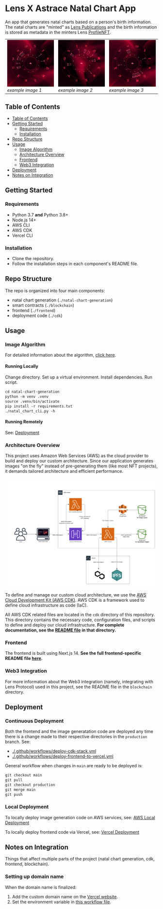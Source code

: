 # Lens X Astrace Natal Chart App

An app that generates natal charts based on a person's birth information. The natal charts are "minted" as [Lens Publications](https://docs.lens.xyz/docs/publication) and the birth information is stored as metadata in the minters Lens [ProfileNFT](https://docs.lens.xyz/docs/profile). 

<table>
  <tr>
    <td>
      <img src="natal-chart-generation/assets/natal_chart1.png" alt="example image" width="250"/>
      <br>
      <em>example image 1</em>
    </td>
    <td>
      <img src="natal-chart-generation/assets/natal_chart2.png" alt="example image" width="250"/>
      <br>
      <em>example image 2</em>
    </td>
    <td>
      <img src="natal-chart-generation/assets/natal_chart3.png" alt="example image" width="250"/>
      <br>
      <em>example image 3</em>
    </td>
  </tr>
</table>

## Table of Contents

- [Table of Contents](#table-of-contents)
- [Getting Started](#getting-started)
  - [Requirements](#requirements)
  - [Installation](#installation)
- [Repo Structure](#repo-structure)
- [Usage](#usage)
  - [Image Algorithm](#image-algorithm)
  - [Architecture Overview](#architecture-overview)
  - [Frontend](#frontend)
  - [Web3 Integration](#web3-integration)
- [Deployment](#deployment)
- [Notes on Integration](#notes-on-integration)

## Getting Started

### Requirements
- Python 3.7 **and** Python 3.8+
- Node.js 14+
- AWS CLI
- AWS CDK
- Vercel CLI

### Installation
- Clone the repository.
- Follow the installation steps in each component's README file.

## Repo Structure

The repo is organized into four main components:
- natal chart generation (`./natal-chart-generation`)
- smart contracts (`./blockchain`)
- frontend (`./frontend`)
- deployment code (`./cdk`)

## Usage

### Image Algorithm

For detailed information about the algorithm, [click here](./natal-chart-generation/README.md).

#### Running Locally

Change directory. Set up a virtual environment. Install dependencies. Run script.
```
cd natal-chart-generation
python -m venv .venv
source .venv/bin/activate
pip install -r requirements.txt
./natal_chart_cli.py -h
```

#### Running Remotely
See: [Deployment](#deployment)

### Architecture Overview

This project uses Amazon Web Services (AWS) as the cloud provider to build and deploy our custom architecture.
Since our application generates images "on the fly" instead of pre-generating them (like most NFT projects),
it demands tailored architecture and efficient performance.

<img src="./cdk/assets/aws_architecture.png" alt="Architure Overview" width="800">

To define and manage our custom cloud architecture, we use the [AWS Cloud Development Kit (AWS CDK)](https://aws.amazon.com/cdk/).
AWS CDK is a framework used to define cloud infrastructure as code (IaC).

All AWS CDK related files are located in the `cdk` directory of this repository. This directory contains the necessary code, configuration files, and scripts to define and deploy our cloud infrastructure. **For complete documentation, see the [README file](./cdk/README.md) in that directory.**

### Frontend

The frontend is built using Next.js 14. **See the full frontend-specific README file [here](./frontend).**

### Web3 Integration

For more information about the Web3 integration (namely, integrating with Lens Protocol) used in this project,
see the README file in the `blockchain` directory.

## Deployment

### Continuous Deployment
Both the frontend and the image generatation code are deployed any time there is a change made to
their respective directories in the `production` branch. See:
- [./.github/workflows/deploy-cdk-stack.yml](./.github/workflows/deploy-cdk-stack.yml)
- [./.github/workflows/deploy-frontend-to-vercel.yml](./.github/workflows/deploy-frontend-to-vercel.yml)

General workflow when changes in `main` are ready to be deployed is:
```
git checkout main
git pull
git checkout production
git merge main
git push
```

### Local Deployment
To locally deploy image generation code on AWS services,
see: [AWS Local Deployment](https://github.com/astrace/LensXAstrace-NatalChartApp/tree/main/cdk#local-deployment)

To locally deploy frontend code via Vercel,
see: [Vercel Deployment](https://github.com/astrace/LensXAstrace-NatalChartApp/tree/main/frontend#deployment)

## Notes on Integration

Things that affect multiple parts of the project (natal chart generation, cdk, frontend, blockchain).

### Setting up domain name

When the domain name is finalized:
1. Add the custom domain name on the [Vercel website](https://vercel.com/docs/concepts/projects/domains/add-a-domain).
2. Set the environment variable in
[this workflow file](https://github.com/astrace/LensXAstrace-NatalChartApp/blob/3fa15e493ce4dd7719842711f8f9fd41678ff617/.github/workflows/deploy-cdk-stack.yml).
